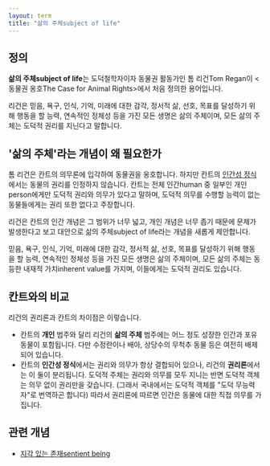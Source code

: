 ```yaml
---
layout: term
title: "삶의 주체subject of life"
---
```

## 정의

**삶의 주체subject of life**는 도덕철학자이자 동물권 활동가인 톰 리건Tom Regan이 \<동물권 옹호The Case for Animal Rights\>에서 처음 정의한 용어입니다.

리건은 믿음, 욕구, 인식, 기억, 미래에 대한 감각, 정서적 삶, 선호, 목표를 달성하기 위해 행동을 할 능력, 연속적인 정체성 등을 가진 모든 생명은 삶의 주체이며, 모든 삶의 주체는 도덕적 권리를 지닌다고 말합니다.

## '삶의 주체'라는 개념이 왜 필요한가

톰 리건은 칸트의 의무론에 입각하여 동물권을 옹호합니다. 하지만 칸트의 [인간성 정식](/term/humanity-formula.html)에서는 동물의 권리를 인정하지 않습니다. 칸트는 전체 인간human 중 일부인 개인person에게만 도덕적 권리와 의무가 있다고 말하며, 도덕적 의무를 수행할 능력이 없는 동물들에게는 권리 또한 없다고 주장합니다.

리건은 칸트의 인간 개념은 그 범위가 너무 넓고, 개인 개념은 너무 좁기 때문에 문제가 발생한다고 보고 대안으로 삶의 주체subject of life라는 개념을 새롭게 제안합니다.

믿음, 욕구, 인식, 기억, 미래에 대한 감각, 정서적 삶, 선호, 목표를 달성하기 위해 행동을 할 능력, 연속적인 정체성 등을 가진 모든 생명은 삶의 주체이며, 모든 삶의 주체는 동등한 내재적 가치inherent value를 가지며, 이들에게는 도덕적 권리도 있습니다.

## 칸트와의 비교

리건의 권리론과 칸트의 차이점은 이렇습니다.

* 칸트의 **개인** 범주와 달리 리건의 **삶의 주체** 범주에는 어느 정도 성장한 인간과 포유 동물이 포함됩니다. 다만 수정란이나 배아, 상당수의 무척추 동물 등은 여전히 배제되어 있습니다.
* 칸트의 **인간성 정식**에서는 권리와 의무가 항상 결합되어 있으나, 리건의 **권리론**에서는 이 둘이 분리됩니다. 도덕적 주체는 권리와 의무를 모두 지니는 반면 도덕적 객체는 의무 없이 권리만을 갖습니다. (그래서 국내에서는 도덕적 객체를 "도덕 무능력자"로 번역하곤 합니다) 따라서 권리론에 따르면 인간은 동물에 대한 직접 의무를 가집니다.

## 관련 개념

* [지각 있는 존재sentient being](/terms/sentient-being.html)
